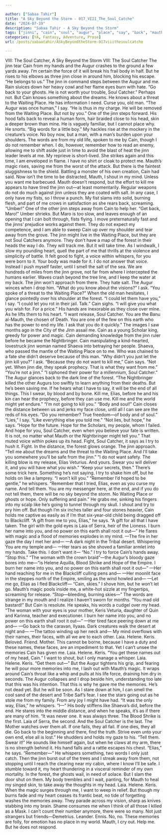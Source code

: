 ```yaml
---

author: ["Sabaa Tahir"]
title: "A Sky Beyond the Storm - 017_VIII_The_Soul_Catche"
date: "2024-07-19"
description: "Sabaa Tahir - A Sky Beyond the Storm"
tags: ["jinni", "cain", "soul", "augur", "place", "say", "back", "mauth", "want", "catcher", "away", "waiting", "kill", "elia", "name", "hand", "body", "one", "head", "magic", "power", "like", "hope", "laia", "memory"]
categories: [YA, Fantasy, Adventure, Prose]
url: /posts/sabaatahir/ASkyBeyondtheStorm-017viiithesoulcatche

---
```



VIII: The Soul Catcher, A Sky Beyond the Storm
VIII: The Soul Catcher
The jinn tear Cain from my hands and the Augur crashes to the ground a few yards away. I’m certain the force of it will break his frail body in half. But he rises to his elbows as three jinn close in around him, blocking his escape.
“He belongs to us.” The jinn in command steps between the Augur and me. Rain sluices down her heavy cowl and her flame eyes burn with hate. “Go back to your ghosts. He is not worth your trouble, Soul Catcher.”
Perhaps not. But Cain knows something about the dreams. He knows about a threat to the Waiting Place. He has information I need. Curse you, old man.
“The Augur was once human,” I say. “He is thus in my charge. He will be removed from the Waiting Place. But not by you.”
One of the jinn steps forward. His hood falls back to reveal a human form, hair braided close to his head, skin a deeper brown than mine. He is vaguely familiar, but I cannot place why. He snorts. “Big words for a little boy.”
My hackles rise at the mockery in the creature’s voice. No boy now, but a man, with a man’s burden upon your shoulders. The words are from my old life, spoken to me by Cain, though I do not remember when.
I do, however, remember how to read an enemy, allowing me to shift aside just in time to avoid the blast of heat the jinn leader levels at me.
My reprieve is short-lived. She strikes again and this time, I am enveloped in flame. I have no shirt or cloak to protect me. Mauth’s magic rises, saving me from the worst of the attack. But there is the faintest sluggishness to the shield. Battling a monster of his own creation, Cain had said.
Now isn’t the time to be distracted, Mauth, I shout in my mind. Unless you want me barbecued.
Mauth doesn’t respond, but the effort to kill me appears to have tired the jinn out—at least momentarily. Regular weapons do not do much against jinn unless they are coated with salt. In any case, I only have my fists, so I throw a punch. My fist slams into solid, burning flesh, and part of me crows in satisfaction as she rears back, screaming.
“Umber!” One of the other jinn steps away from Cain to help her.
“Get back, Maro!” Umber shrieks. But Maro is too slow, and leaves enough of an opening that I can bolt through, fists flying. I move preternaturally fast and the jinns’ prejudice works against them. They do not expect my competence, and I am able to sweep Cain up over my shoulder and tear away from the grove.
The jinn might live in the Waiting Place, but they are not Soul Catchers anymore. They don’t have a map of the forest in their heads the way I do. They will track me. But it will take time.
As I windwalk, I slow my pounding heart, quell the part of me that thrills at the violence and simplicity of battle. It felt good to fight, a voice within whispers, for you were born to it. Your body was made for it.
I do not answer that voice. Instead I push myself faster, until I smell the salt of the sea. We are hundreds of miles from the jinn grove, not far from where I intercepted the humans earlier. Waves crash beyond the tree line, and I keep the water at my back. The jinn won’t approach from there. They hate salt.
The Augur winces when I drop him. “What do you know about the visions?” I ask. “You spoke of a threat to the Waiting Place?”
When the old man hesitates, I glance pointedly over his shoulder at the forest.
“I could let them have you,” I say. “I could let you rot in their jail. Talk.”
Cain sighs. “I will give you what you wish for. For a price.” His hands are inexorable as they close over mine. As he lifts them to his heart. “I want release, Soul Catcher. You are the Banu al-Mauth, the chosen of Death. You are one of the few on this earth who has the power to end my life. I ask that you do it quickly.”
The images I saw months ago in the City of the Jinn assail me. Cain as a young Scholar king, greedy for power and magic. Cain demanding knowledge from the jinn ruler before he became the Nightbringer. Cain manipulating a kind-hearted, lovestruck jinn woman named Shaeva into betraying her people.
Shaeva, who passed the mantle of the Waiting Place on to me. Who was chained to a fate she didn’t deserve because of this man.
“Why didn’t you just let the jinn kill you?” I ask.
“Because they do not want to kill me,” Cain says. “Not yet. When jinn die, they speak prophecy. That is what they want from me.”
“You’re not a jinn.”
“I siphoned their power for a millennium, Soul Catcher.” The Augur glances back to the dark line of the forest. “The Nightbringer killed the other Augurs too swiftly to learn anything from their deaths. But he’s been saving me. If he hears what I have to say, it will be the end of all things. This I swear, by blood and by bone. Kill me, Elias, before he and his kin can hear the prophecy, before they can use me. Kill me and the world might yet endure.”
“I’m not going to kill you.”
“Body and soul!” Cain closes the distance between us and jerks my face close, until all I can see are the reds of his eyes. “Do you remember? True freedom—of body and of soul.”
“Lies,” I say. “Like everything else you told me.”
“Not lies, but hope,” he says. “Hope for the future. Hope for the Scholars, my people, whom I failed. And hope for you, Soul Catcher, even when you believe your fate is written. It is not, no matter what Mauth or the Nightbringer might tell you.”
That muted voice within pokes up its head. Fight, Soul Catcher, it says as I try to hush it. Fight.
In the distance, the forest glows orange. The jinn approach.
“Tell me about the dreams and the threat to the Waiting Place. And I’ll take you somewhere you’ll be safe from the jinn.”
“I do not want safety. The killing blow is my release, Elias Veturius. And yours. Swear you will deliver it, and you will have what you wish.”
“Keep your secrets, then.” There’s some trick here. Something he’s not saying. I try to shake him off, but he holds on like a lamprey. “I won’t kill you.”
“Remember I’d hoped to be gentle,” he whispers. “Remember that I tried, Elias, even as you curse my name. And tell them. You are my messenger here, at the end, and if you do not tell them, there will be no sky beyond the storm. No Waiting Place or ghosts or hope. Only suffering and pain.”
He grabs me, sinking his fingers into my scalp like he’s going to tunnel through my skull. I shout and try to pry him off. But though I’m six inches taller and four stones heavier, Cain holds me captive as easily as if I’m that six-year-old child being dragged off to Blackcliff.
“A gift from me to you, Elias,” he says. “A gift for all that I have taken. The girl with the gold eyes is Laia of Serra, heir of the Lioness. I burn her name into you, and no power on this earth shall root it out—” He flares with magic and a flood of memories explodes in my mind.
—The fire in her gaze the day I met her and—
—A dark night in the Tribal desert. Whispering You are my temple and—
—Her tears as she shoved a familiar armlet into my hands. Take this. I don’t want it—
“No.” I try to force Cain’s hands away. “Stop this.”
“The woman with the crown braid”—the Augur’s bloody gaze bores into me—“is Helene Aquilla, Blood Shrike and Hope of the Empire. I burn her name into you, and no power on this earth shall root it out—”
—Her hand reaching for me in the Blackcliff culling pens and—
—Her moonlit face in the steppes north of the Empire, smiling as the wind howled and—
—Let me go, Elias as I fled Blackcliff—
“Cain, skies.” I shove him, but he won’t let go. Mauth’s magic pools inside me, a white-hot sizzle at my fingertips, screaming for release.
“Stop—bleeding, burning skies—” The words are strange in my mouth and I realize I haven’t sworn for months. “You mad old bastard!”
But Cain is resolute. He speaks, his words a cudgel over my head.
“The woman with your eyes is your mother, Keris Veturia, daughter of Quin and Karinna, teacher and executioner. I burn her name into you, and no power on this earth shall root it out—”
—Her tired face peering down at me and—
—Go back to the caravan, Ilyaas. Dark creatures walk the desert at night and—
—The tattoo winding up her neck and—
My mind overflows with their names, their faces, with all we are to each other. Laia. Helene. Keris. Beloved. Friend. Mother.
This cannot be borne, because I have a duty and these names, these faces, are an impediment to that. Yet I can’t unsee the memories Cain has given me.
Laia. Helene. Keris.
“You get these names out of my head, Cain.” I want to shout, but I only manage a whisper. Laia. Helene. Keris. “Get them out—”
But the Augur tightens his grip, and fearing he will pour more memories into me, I lash out with Mauth’s magic. It wraps around Cain’s throat like a whip and pulls at his life force, draining him dry in seconds. The Augur collapses and I drop beside him, understanding too late that this was his intention. That this is why he gave me the memories. He’s not dead yet. But he will be soon.
As I stare down at him, I can smell the cool sand of the desert and Tribe Saif’s fear. I see the stars going out as he stole me from my family. From any joy I might have had.
“It was the only way, Elias,” he whispers. “I—” His body stiffens like Shaeva’s did, before the end. He stares into the middle distance, and when he speaks, it’s as if there are many of him.
“It was never one. It was always three. The Blood Shrike is the first. Laia of Serra, the second. And the Soul Catcher is the last. The Mother watches over them all. If one fails, they all fail. If one dies, they all die. Go back to the beginning and there, find the truth. Strive even unto your own end, else all is lost.”
He shudders and holds my gaze to his. “Tell them. Swear it!” He sounds like himself again, but when he claws at my arm, there is no strength behind it. His hand falls and a rattle escapes his chest.
“Elias,” he says. “Remember—”
He whispers something, two words I only just catch. Then the jinn burst out of the trees and I streak away from them, not stopping until I reach the clearing near my cabin, where I know I’ll be safe.
I stumble toward it, my heart thundering in a visceral reminder of my own mortality. In the forest, the ghosts wail, in need of solace. But I slam the door shut on them. My body trembles and I wait, panting, for Mauth to heal my singed skin, to take away the thoughts in my head. Laia. Helene. Keris.
When the magic surges through me, I want to weep in relief. But though my burns fade and my heart ceases its frantic beat, no tide of forgetting washes the memories away. They parade across my vision, sharp as knives stabbing into my brain.
Shame consumes me when I think of all those I killed as a Mask. I can’t count their number anymore, there were so many. Not just strangers but friends—Demetrius. Leander. Ennis.
No, no. These memories are folly, for emotion has no place in my world.
Mauth, I cry out. Help me.
But he does not respond.
